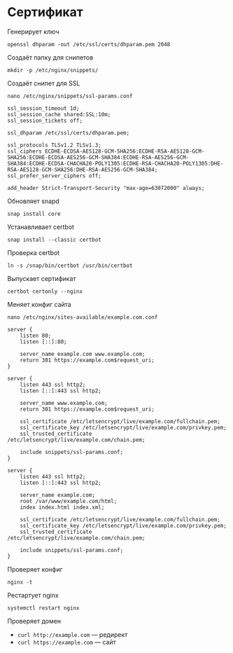 # Сертификат

Генерирует ключ

```
openssl dhparam -out /etc/ssl/certs/dhparam.pem 2048
```

Создаёт папку для снипетов

```
mkdir -p /etc/nginx/snippets/
```

Создаёт снипет для SSL

```
nano /etc/nginx/snippets/ssl-params.conf
```

```
ssl_session_timeout 1d;
ssl_session_cache shared:SSL:10m;
ssl_session_tickets off;

ssl_dhparam /etc/ssl/certs/dhparam.pem;

ssl_protocols TLSv1.2 TLSv1.3;
ssl_ciphers ECDHE-ECDSA-AES128-GCM-SHA256:ECDHE-RSA-AES128-GCM-SHA256:ECDHE-ECDSA-AES256-GCM-SHA384:ECDHE-RSA-AES256-GCM-SHA384:ECDHE-ECDSA-CHACHA20-POLY1305:ECDHE-RSA-CHACHA20-POLY1305:DHE-RSA-AES128-GCM-SHA256:DHE-RSA-AES256-GCM-SHA384;
ssl_prefer_server_ciphers off;

add_header Strict-Transport-Security "max-age=63072000" always;
```

Обновляет snapd

```
snap install core
```

Устанавливает certbot

```
snap install --classic certbot
```

Проверка certbot

```
ln -s /snap/bin/certbot /usr/bin/certbot
```

Выпускает сертификат

```
certbot certonly --nginx
```

Меняет конфиг сайта

```
nano /etc/nginx/sites-available/example.com.conf
```

```
server {
    listen 80;
    listen [::]:80;

    server_name example.com www.example.com;
    return 301 https://example.com$request_uri;
}

server {
    listen 443 ssl http2;
    listen [::]:443 ssl http2;

    server_name www.example.com;
    return 301 https://example.com$request_uri;

    ssl_certificate /etc/letsencrypt/live/example.com/fullchain.pem;
    ssl_certificate_key /etc/letsencrypt/live/example.com/privkey.pem;
    ssl_trusted_certificate /etc/letsencrypt/live/example.com/chain.pem;

    include snippets/ssl-params.conf;
}

server {
    listen 443 ssl http2;
    listen [::]:443 ssl http2;

    server_name example.com;
    root /var/www/example.com/html;
    index index.html index.xml;

    ssl_certificate /etc/letsencrypt/live/example.com/fullchain.pem;
    ssl_certificate_key /etc/letsencrypt/live/example.com/privkey.pem;
    ssl_trusted_certificate /etc/letsencrypt/live/example.com/chain.pem;

    include snippets/ssl-params.conf;
}
```

Проверяет конфиг

```
nginx -t
```

Рестартует nginx

```
systemctl restart nginx
```

Проверяет домен

- `curl http://example.com` — редирект
- `curl https://example.com` — сайт
